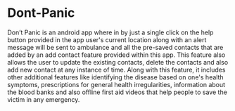# Dont-Panic
Don’t Panic is an android app where in by just a single click on the help button provided in the app user's current location along with an alert message will be sent to ambulance and all the pre-saved contacts that are added by an add contact feature provided within this app. This feature also allows the user to update the existing contacts, delete the contacts and also add new contact at any instance of time. Along with this feature, it includes other additional features like identifying the disease based on one's health symptoms, prescriptions for general health irregularities, information about the blood banks and also offline first aid videos that help people to save the victim in any emergency.
